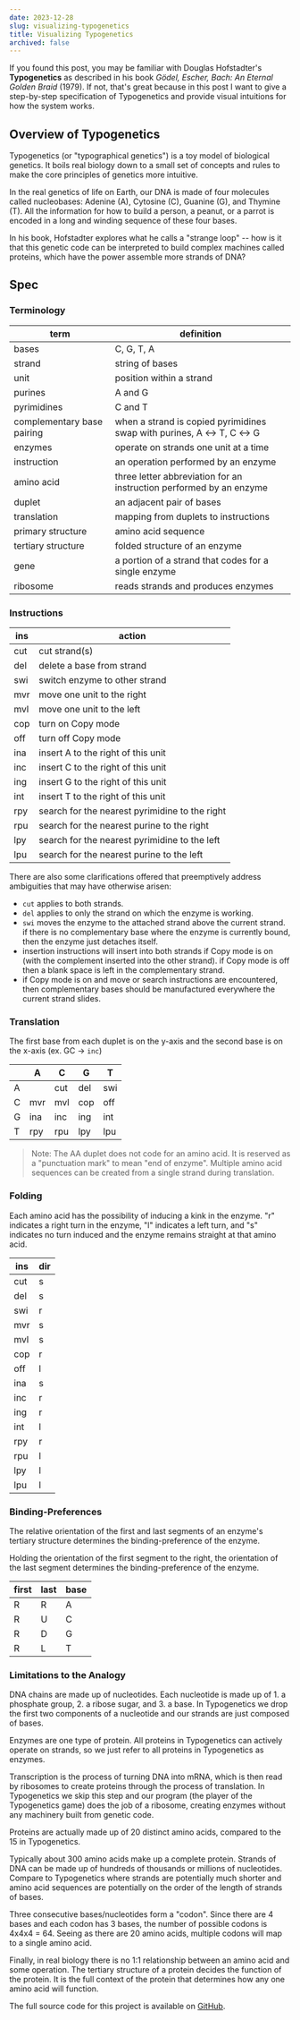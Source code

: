 ```yaml
---
date: 2023-12-28
slug: visualizing-typogenetics
title: Visualizing Typogenetics
archived: false
---
```


If you found this post, you may be familiar with Douglas Hofstadter's <strong>Typogenetics</strong> as described in his book <i>Gödel, Escher, Bach: An Eternal Golden Braid</i> (1979). If not, that's great because in this post I want to give a step-by-step specification of Typogenetics and provide visual intuitions for how the system works.

## Overview of Typogenetics

Typogenetics (or "typographical genetics") is a toy model of biological genetics. It boils real biology down to a small set of concepts and rules to make the core principles of genetics more intuitive.

In the real genetics of life on Earth, our DNA is made of four molecules called nucleobases: Adenine (A), Cytosine (C), Guanine (G), and Thymine (T). All the information for how to build a person, a peanut, or a parrot is encoded in a long and winding sequence of these four bases.

In his book, Hofstadter explores what he calls a "strange loop" -- how is it that this genetic code can be interpreted to build complex machines called proteins, which have the power assemble more strands of DNA?

## Spec

### Terminology

| term                       | definition                                                                    |
| -------------------------- | ----------------------------------------------------------------------------- |
| bases                      | C, G, T, A                                                                    |
| strand                     | string of bases                                                               |
| unit                       | position within a strand                                                      |
| purines                    | A and G                                                                       |
| pyrimidines                | C and T                                                                       |
| complementary base pairing | when a strand is copied pyrimidines swap with purines, A &harr; T, C &harr; G |
| enzymes                    | operate on strands one unit at a time                                         |
| instruction                | an operation performed by an enzyme                                           |
| amino acid                 | three letter abbreviation for an instruction performed by an enzyme           |
| duplet                     | an adjacent pair of bases                                                     |
| translation                | mapping from duplets to instructions                                          |
| primary structure          | amino acid sequence                                                           |
| tertiary structure         | folded structure of an enzyme                                                 |
| gene                       | a portion of a strand that codes for a single enzyme                          |
| ribosome                   | reads strands and produces enzymes                                            |

### Instructions

| ins                           | action                                         |
| ----------------------------- | ---------------------------------------------- |
| <span class="snip">cut</span> | cut strand(s)                                  |
| <span class="snip">del</span> | delete a base from strand                      |
| <span class="snip">swi</span> | switch enzyme to other strand                  |
| <span class="snip">mvr</span> | move one unit to the right                     |
| <span class="snip">mvl</span> | move one unit to the left                      |
| <span class="snip">cop</span> | turn on Copy mode                              |
| <span class="snip">off</span> | turn off Copy mode                             |
| <span class="snip">ina</span> | insert A to the right of this unit             |
| <span class="snip">inc</span> | insert C to the right of this unit             |
| <span class="snip">ing</span> | insert G to the right of this unit             |
| <span class="snip">int</span> | insert T to the right of this unit             |
| <span class="snip">rpy</span> | search for the nearest pyrimidine to the right |
| <span class="snip">rpu</span> | search for the nearest purine to the right     |
| <span class="snip">lpy</span> | search for the nearest pyrimidine to the left  |
| <span class="snip">lpu</span> | search for the nearest purine to the left      |

There are also some clarifications offered that preemptively address ambiguities that may have otherwise arisen:

- `cut` applies to both strands.
- `del` applies to only the strand on which the enzyme is working.
- `swi` moves the enzyme to the attached strand above the current strand. if there is no complementary base where the enzyme is currently bound, then the enzyme just detaches itself.
- insertion instructions will insert into both strands if Copy mode is on (with the complement inserted into the other strand). if Copy mode is off then a blank space is left in the complementary strand.
- if Copy mode is on and move or search instructions are encountered, then complementary bases should be manufactured everywhere the current strand slides.

### Translation

The first base from each duplet is on the y-axis and the second base is on the x-axis (ex. GC &rarr; `inc`)

|     | A                             | C                             | G                             | T                             |
| --- | ----------------------------- | ----------------------------- | ----------------------------- | ----------------------------- |
| A   |                               | <span class="snip">cut</span> | <span class="snip">del</span> | <span class="snip">swi</span> |
| C   | <span class="snip">mvr</span> | <span class="snip">mvl</span> | <span class="snip">cop</span> | <span class="snip">off</span> |
| G   | <span class="snip">ina</span> | <span class="snip">inc</span> | <span class="snip">ing</span> | <span class="snip">int</span> |
| T   | <span class="snip">rpy</span> | <span class="snip">rpu</span> | <span class="snip">lpy</span> | <span class="snip">lpu</span> |

> Note: The AA duplet does not code for an amino acid. It is reserved as a "punctuation mark" to mean "end of enzyme". Multiple amino acid sequences can be created from a single strand during translation.

### Folding

Each amino acid has the possibility of inducing a kink in the enzyme. "r" indicates a right turn in the enzyme, "l" indicates a left turn, and "s" indicates no turn induced and the enzyme remains straight at that amino acid.

| ins                           | dir |
| ----------------------------- | --- |
| <span class="snip">cut</span> | s   |
| <span class="snip">del</span> | s   |
| <span class="snip">swi</span> | r   |
| <span class="snip">mvr</span> | s   |
| <span class="snip">mvl</span> | s   |
| <span class="snip">cop</span> | r   |
| <span class="snip">off</span> | l   |
| <span class="snip">ina</span> | s   |
| <span class="snip">inc</span> | r   |
| <span class="snip">ing</span> | r   |
| <span class="snip">int</span> | l   |
| <span class="snip">rpy</span> | r   |
| <span class="snip">rpu</span> | l   |
| <span class="snip">lpy</span> | l   |
| <span class="snip">lpu</span> | l   |

### Binding-Preferences

The relative orientation of the first and last segments of an enzyme's tertiary structure determines the binding-preference of the enzyme.

Holding the orientation of the first segment to the right, the orientation of the last segment determines the binding-preference of the enzyme.

| first | last | base |
| ----- | ---- | ---- |
| R     | R    | A    |
| R     | U    | C    |
| R     | D    | G    |
| R     | L    | T    |

### Limitations to the Analogy

DNA chains are made up of nucleotides. Each nucleotide is made up of 1. a phosphate group, 2. a ribose sugar, and 3. a base. In Typogenetics we drop the first two components of a nucleotide and our strands are just composed of bases.

Enzymes are one type of protein. All proteins in Typogenetics can actively operate on strands, so we just refer to all proteins in Typogenetics as enzymes.

Transcription is the process of turning DNA into mRNA, which is then read by ribosomes to create proteins through the process of translation. In Typogenetics we skip this step and our program (the player of the Typogenetics game) does the job of a ribosome, creating enzymes without any machinery built from genetic code.

Proteins are actually made up of 20 distinct amino acids, compared to the 15 in Typogenetics.

Typically about 300 amino acids make up a complete protein. Strands of DNA can be made up of hundreds of thousands or millions of nucleotides. Compare to Typogenetics where strands are potentially much shorter and amino acid sequences are potentially on the order of the length of strands of bases.

Three consecutive bases/nucleotides form a "codon". Since there are 4 bases and each codon has 3 bases, the number of possible codons is 4x4x4 = 64. Seeing as there are 20 amino acids, multiple codons will map to a single amino acid.

Finally, in real biology there is no 1:1 relationship between an amino acid and some operation. The tertiary structure of a protein decides the function of the protein. It is the full context of the protein that determines how any one amino acid will function.

The full source code for this project is available on <a href="https://github.com/gregorybchris/typogenetics" target="_blank">GitHub</a>.

